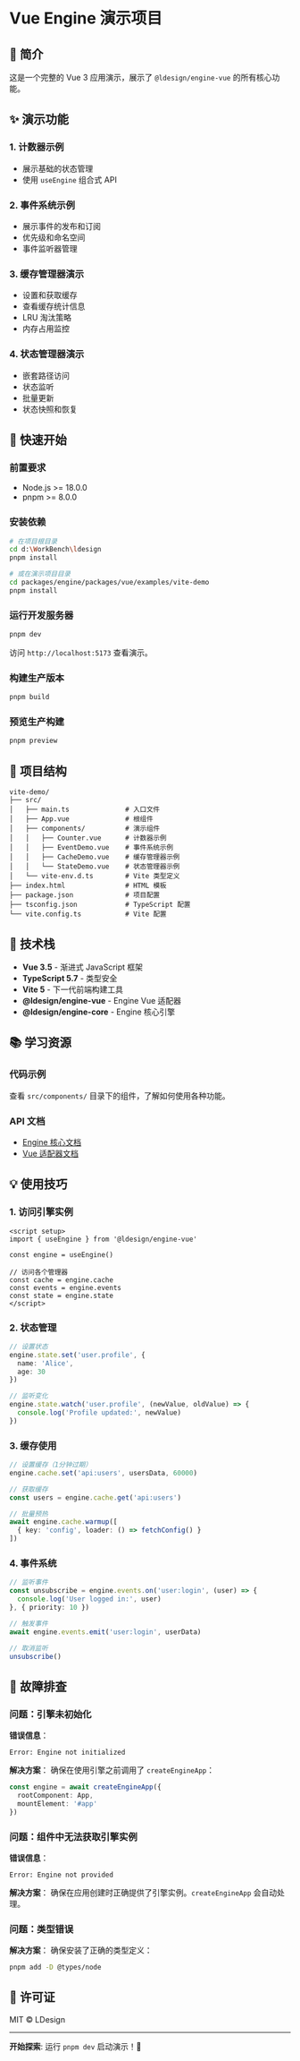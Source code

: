 # Vue Engine 演示项目

## 📖 简介

这是一个完整的 Vue 3 应用演示，展示了 `@ldesign/engine-vue` 的所有核心功能。

## ✨ 演示功能

### 1. 计数器示例
- 展示基础的状态管理
- 使用 `useEngine` 组合式 API

### 2. 事件系统示例
- 展示事件的发布和订阅
- 优先级和命名空间
- 事件监听器管理

### 3. 缓存管理器演示
- 设置和获取缓存
- 查看缓存统计信息
- LRU 淘汰策略
- 内存占用监控

### 4. 状态管理器演示
- 嵌套路径访问
- 状态监听
- 批量更新
- 状态快照和恢复

## 🚀 快速开始

### 前置要求

- Node.js >= 18.0.0
- pnpm >= 8.0.0

### 安装依赖

```bash
# 在项目根目录
cd d:\WorkBench\ldesign
pnpm install

# 或在演示项目目录
cd packages/engine/packages/vue/examples/vite-demo
pnpm install
```

### 运行开发服务器

```bash
pnpm dev
```

访问 `http://localhost:5173` 查看演示。

### 构建生产版本

```bash
pnpm build
```

### 预览生产构建

```bash
pnpm preview
```

## 📁 项目结构

```
vite-demo/
├── src/
│   ├── main.ts              # 入口文件
│   ├── App.vue              # 根组件
│   ├── components/          # 演示组件
│   │   ├── Counter.vue      # 计数器示例
│   │   ├── EventDemo.vue    # 事件系统示例
│   │   ├── CacheDemo.vue    # 缓存管理器示例
│   │   └── StateDemo.vue    # 状态管理器示例
│   └── vite-env.d.ts        # Vite 类型定义
├── index.html               # HTML 模板
├── package.json             # 项目配置
├── tsconfig.json            # TypeScript 配置
└── vite.config.ts           # Vite 配置
```

## 🔧 技术栈

- **Vue 3.5** - 渐进式 JavaScript 框架
- **TypeScript 5.7** - 类型安全
- **Vite 5** - 下一代前端构建工具
- **@ldesign/engine-vue** - Engine Vue 适配器
- **@ldesign/engine-core** - Engine 核心引擎

## 📚 学习资源

### 代码示例

查看 `src/components/` 目录下的组件，了解如何使用各种功能。

### API 文档

- [Engine 核心文档](../../README.md)
- [Vue 适配器文档](../../../docs/api/vue.md)

## 💡 使用技巧

### 1. 访问引擎实例

```vue
<script setup>
import { useEngine } from '@ldesign/engine-vue'

const engine = useEngine()

// 访问各个管理器
const cache = engine.cache
const events = engine.events
const state = engine.state
</script>
```

### 2. 状态管理

```typescript
// 设置状态
engine.state.set('user.profile', {
  name: 'Alice',
  age: 30
})

// 监听变化
engine.state.watch('user.profile', (newValue, oldValue) => {
  console.log('Profile updated:', newValue)
})
```

### 3. 缓存使用

```typescript
// 设置缓存（1分钟过期）
engine.cache.set('api:users', usersData, 60000)

// 获取缓存
const users = engine.cache.get('api:users')

// 批量预热
await engine.cache.warmup([
  { key: 'config', loader: () => fetchConfig() }
])
```

### 4. 事件系统

```typescript
// 监听事件
const unsubscribe = engine.events.on('user:login', (user) => {
  console.log('User logged in:', user)
}, { priority: 10 })

// 触发事件
await engine.events.emit('user:login', userData)

// 取消监听
unsubscribe()
```

## 🐛 故障排查

### 问题：引擎未初始化

**错误信息**：
```
Error: Engine not initialized
```

**解决方案**：
确保在使用引擎之前调用了 `createEngineApp`：

```typescript
const engine = await createEngineApp({
  rootComponent: App,
  mountElement: '#app'
})
```

### 问题：组件中无法获取引擎实例

**错误信息**：
```
Error: Engine not provided
```

**解决方案**：
确保在应用创建时正确提供了引擎实例。`createEngineApp` 会自动处理。

### 问题：类型错误

**解决方案**：
确保安装了正确的类型定义：

```bash
pnpm add -D @types/node
```

## 📝 许可证

MIT © LDesign

---

**开始探索**: 运行 `pnpm dev` 启动演示！🚀

